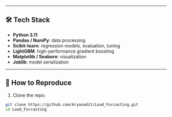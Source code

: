 
---

## 🛠 Tech Stack

- **Python 3.11**
- **Pandas / NumPy**: data processing
- **Scikit-learn**: regression models, evaluation, tuning
- **LightGBM**: high-performance gradient boosting
- **Matplotlib / Seaborn**: visualization
- **Joblib**: model serialization

---

## 🧪 How to Reproduce

1. Clone the repo:
```bash
git clone https://github.com/Aryanadit/Load_Forcasting.git
cd Load_Forcasting
